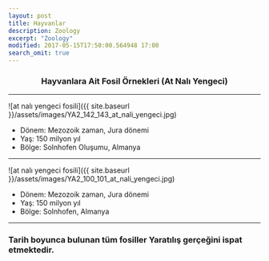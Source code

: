 ```yaml
---
layout: post
title: Hayvanlar
description: Zoology
excerpt: "Zoology"
modified: 2017-05-15T17:50:00.564948 17:00
search_omit: true
---
```


<div style="text-align: center;"><h3>Hayvanlara Ait Fosil Örnekleri (At Nalı Yengeci)</h3></div>

------------------------------------------------
![at nalı yengeci fosili]({{ site.baseurl }}/assets/images/YA2_142_143_at_nali_yengeci.jpg)

- Dönem: Mezozoik zaman, Jura dönemi
- Yaş: 150 milyon yıl
- Bölge: Solnhofen Oluşumu, Almanya

-----------------------------------------------
![at nalı yengeci fosili]({{ site.baseurl }}/assets/images/YA2_100_101_at_nali_yengeci.jpg)

- Dönem: Mezozoik zaman, Jura dönemi
- Yaş: 150 milyon yıl
- Bölge: Solnhofen, Almanya

------------------------------------------------
###  Tarih boyunca bulunan tüm fosiller Yaratılış gerçeğini ispat etmektedir.
